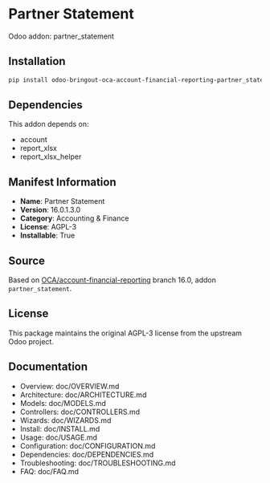 # Partner Statement

Odoo addon: partner_statement

## Installation

```bash
pip install odoo-bringout-oca-account-financial-reporting-partner_statement
```

## Dependencies

This addon depends on:
- account
- report_xlsx
- report_xlsx_helper

## Manifest Information

- **Name**: Partner Statement
- **Version**: 16.0.1.3.0
- **Category**: Accounting & Finance
- **License**: AGPL-3
- **Installable**: True

## Source

Based on [OCA/account-financial-reporting](https://github.com/OCA/account-financial-reporting) branch 16.0, addon `partner_statement`.

## License

This package maintains the original AGPL-3 license from the upstream Odoo project.

## Documentation

- Overview: doc/OVERVIEW.md
- Architecture: doc/ARCHITECTURE.md
- Models: doc/MODELS.md
- Controllers: doc/CONTROLLERS.md
- Wizards: doc/WIZARDS.md
- Install: doc/INSTALL.md
- Usage: doc/USAGE.md
- Configuration: doc/CONFIGURATION.md
- Dependencies: doc/DEPENDENCIES.md
- Troubleshooting: doc/TROUBLESHOOTING.md
- FAQ: doc/FAQ.md
